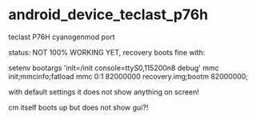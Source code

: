 android_device_teclast_p76h
===========================

teclast P76H cyanogenmod port

status: NOT 100% WORKING YET, recovery boots fine with:

setenv bootargs 'init=/init console=ttyS0,115200n8 debug'
mmc init;mmcinfo;fatload mmc 0:1 82000000 recovery.img;bootm 82000000;

with default settings it does not show anything on screen!

cm itself boots up but does not show gui?!
